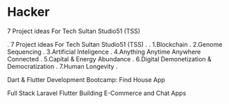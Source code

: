 # Hacker

7 Project ideas For Tech Sultan Studio51 (TSS)

.
7 Project ideas For Tech Sultan Studio51 (TSS)
.
.
1.Blockchain
.
2.Genome Sequencing
.
3.Artificial Inteligence
.
4.Anything Anytime Anywhere Connected
.
5.Capital & Energy Abundance
.
6.Digital Demonetization & Democratization
.
7.Human Longevity
.


Dart & Flutter Development Bootcamp: Find House App

Full Stack Laravel Flutter Building E-Commerce and Chat Apps
